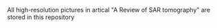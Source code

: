 All high-resolution pictures in artical "A Review of SAR tomography" are stored in this repository 

